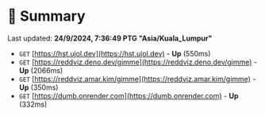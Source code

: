# 📖 Summary
Last updated: **24/9/2024, 7:36:49 PTG "Asia/Kuala_Lumpur"**

- `GET` [https://hst.ujol.dev](https://hst.ujol.dev) - **Up** (550ms)
- `GET` [https://reddviz.deno.dev/gimme](https://reddviz.deno.dev/gimme) - **Up** (2066ms)
- `GET` [https://reddviz.amar.kim/gimme](https://reddviz.amar.kim/gimme) - **Up** (350ms)
- `GET` [https://dumb.onrender.com](https://dumb.onrender.com) - **Up** (332ms)
